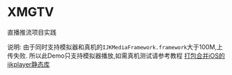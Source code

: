 # XMGTV

直播推流项目实践

说明:
由于同时支持模拟器和真机的`IJKMediaFramework.framework`大于100M,上传失败.
所以此Demo只支持模拟器播放,如需真机测试请参考教程
[打包合并iOS的ijkplayer静态库](http://www.jianshu.com/p/9f795749df4d)
